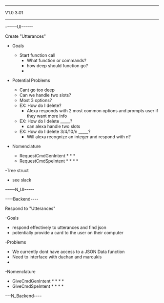 ******************************************************
V1.0 3:01
******************************************************


------UI------

Create "Utterances"

- Goals
  - Start function call
    - What function or commands?
    - how deep should function go?
    -

- Potential Problems
  - Cant go too deep
  - Can we handle two slots?
  - Most 3 options?
  - EX: How do I delete?
    - Alexa responds with 2 most common options and prompts user if they want more info
  - EX: How do I delete _____?
    - can alexa handle two slots
  - EX: How do I delete 3/4/10/n _____? 
    - Will alexa recognize an integer and respond with n?

- Nomenclature
  - RequestCmdGenIntent
    * 
    *
    *
  - RequestCmdSpeIntent
    *
    *
    *
    *

-Tree struct
  - see slack


-----N_UI-----


----Backend----

Respond to "Utterances"

-Goals
  - respond effectively to utterances and find json
  - potentially provide a card to the user on their computer

-Problems
  - We currently dont have access to a JSON Data function
  - Need to interface with duchan and maroukis
  - 

-Nomenclature
 - GiveCmdGenIntent
   *
   *
   *
   *
 - GiveCmdSpeIntent
   *
   *
   *
   *


---N_Backend----